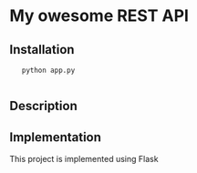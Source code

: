 # My owesome REST API
## Installation

```pip install Flask
   python app.py
   
```
## Description 


## Implementation

This project is implemented using Flask 
